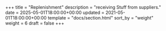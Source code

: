 +++
title = "Replenishment"
description = "receiving Stuff from suppliers."
date = 2025-05-01T18:00:00+00:00
updated = 2021-05-01T18:00:00+00:00
template = "docs/section.html"
sort_by = "weight"
weight = 6
draft = false
+++
